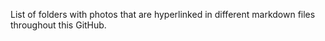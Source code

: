 List of folders with photos that are hyperlinked in different markdown files throughout this GitHub.
